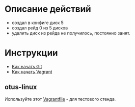 # Описание действий
* создал в конфиге диск 5
* создал рейд 0 из 5 дисков
* удалить диск из рейда не получилось, постоянно занят.


# Инструкции

* [Как начать Git](git_quick_start.md)
* [Как начать Vagrant](vagrant_quick_start.md)

## otus-linux

Используйте этот [Vagrantfile](Vagrantfile) - для тестового стенда.
